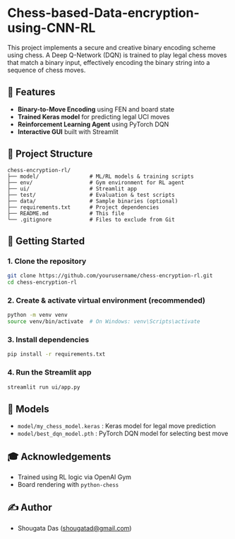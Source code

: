 # Chess-based-Data-encryption-using-CNN-RL
This project implements a secure and creative binary encoding scheme using chess. A Deep Q-Network (DQN) is trained to play legal chess moves that match a binary input, effectively encoding the binary string into a sequence of chess moves.

## 🧪 Features
- **Binary-to-Move Encoding** using FEN and board state
- **Trained Keras model** for predicting legal UCI moves
- **Reinforcement Learning Agent** using PyTorch DQN
- **Interactive GUI** built with Streamlit

## 📂 Project Structure
```
chess-encryption-rl/
├── model/                # ML/RL models & training scripts
├── env/                  # Gym environment for RL agent
├── ui/                   # Streamlit app
├── test/                 # Evaluation & test scripts
├── data/                 # Sample binaries (optional)
├── requirements.txt      # Project dependencies
├── README.md             # This file
└── .gitignore            # Files to exclude from Git
```

## 🚀 Getting Started
### 1. Clone the repository
```bash
git clone https://github.com/yourusername/chess-encryption-rl.git
cd chess-encryption-rl
```

### 2. Create & activate virtual environment (recommended)
```bash
python -m venv venv
source venv/bin/activate  # On Windows: venv\Scripts\activate
```

### 3. Install dependencies
```bash
pip install -r requirements.txt
```

### 4. Run the Streamlit app
```bash
streamlit run ui/app.py
```

## 📆 Models
- `model/my_chess_model.keras` : Keras model for legal move prediction
- `model/best_dqn_model.pth` : PyTorch DQN model for selecting best move

## 🎓 Acknowledgements
- Trained using RL logic via OpenAI Gym
- Board rendering with `python-chess`

## ✍️ Author
- Shougata Das (shougatad@gmail.com)
